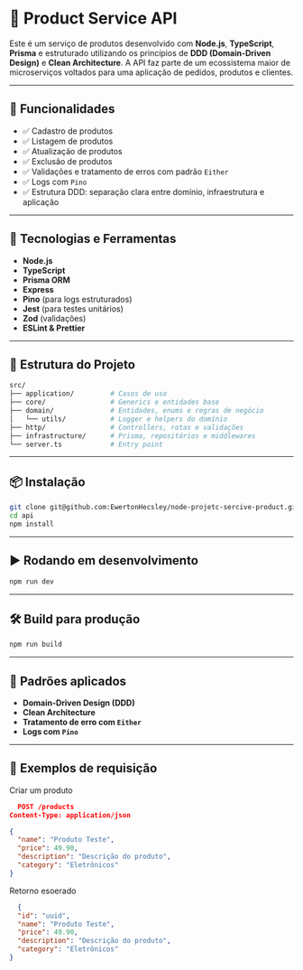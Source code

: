 # 🛒 Product Service API

Este é um serviço de produtos desenvolvido com **Node.js**, **TypeScript**, **Prisma** e estruturado utilizando os princípios de **DDD (Domain-Driven Design)** e **Clean Architecture**. A API faz parte de um ecossistema maior de microserviços voltados para uma aplicação de pedidos, produtos e clientes.

---

## 🚀 Funcionalidades

- ✅ Cadastro de produtos
- ✅ Listagem de produtos
- ✅ Atualização de produtos
- ✅ Exclusão de produtos
- ✅ Validações e tratamento de erros com padrão `Either`
- ✅ Logs com `Pino`
- ✅ Estrutura DDD: separação clara entre domínio, infraestrutura e aplicação

---

## 🧱 Tecnologias e Ferramentas

- **Node.js**
- **TypeScript**
- **Prisma ORM**
- **Express**
- **Pino** (para logs estruturados)
- **Jest** (para testes unitários)
- **Zod** (validações)
- **ESLint & Prettier**

---

## 📁 Estrutura do Projeto

```bash
src/
├── application/         # Casos de uso
├── core/                # Generics e entidades base
├── domain/              # Entidades, enums e regras de negócio
│   └── utils/           # Logger e helpers do domínio
├── http/                # Controllers, rotas e validações
├── infrastructure/      # Prisma, repositórios e middlewares
└── server.ts            # Entry point

```
---

## 📦 Instalação

```bash
git clone git@github.com:EwertonHecsley/node-projetc-sercive-product.git
cd api
npm install

```

---

## ▶️ Rodando em desenvolvimento

```bash
npm run dev
```
---

## 🛠️ Build para produção

```bash
npm run build
```

---

## 🧭 Padrões aplicados

- **Domain-Driven Design (DDD)**
- **Clean Architecture**
- **Tratamento de erro com `Either`**
- **Logs com `Pino`**

---

## 📌 Exemplos de requisição

Criar um produto

```json
  POST /products
Content-Type: application/json

{
  "name": "Produto Teste",
  "price": 49.90,
  "description": "Descrição do produto",
  "category": "Eletrônicos"
}

```

Retorno esoerado

```json
  {
  "id": "uuid",
  "name": "Produto Teste",
  "price": 49.90,
  "description": "Descrição do produto",
  "category": "Eletrônicos"
}

```




